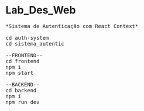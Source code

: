 # Lab_Des_Web

<pre>
*Sistema de Autenticação com React Context*

cd auth-system
cd sistema_autentic

--FRONTEND--
cd frontend
npm i
npm start

--BACKEND--
cd backend
npm i
npm run dev
</pre>
